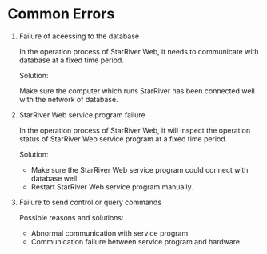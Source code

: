 # Common Errors

1. Failure of aceessing to the database

   In the operation process of StarRiver Web, it needs to communicate with database at a fixed time period.

   Solution:

   Make sure the computer which runs StarRiver has been connected well with the network of database.

2. StarRiver Web service program failure

   In the operation process of StarRiver Web, it will inspect the operation status of StarRiver Web service program at a fixed time period.

   Solution:

   - Make sure the StarRiver Web service program could connect with database well. 
   - Restart StarRiver Web service program manually.

3. Failure to send control or query commands

   Possible reasons and solutions:
   - Abnormal communication with service program
   - Communication failure between service program and hardware
